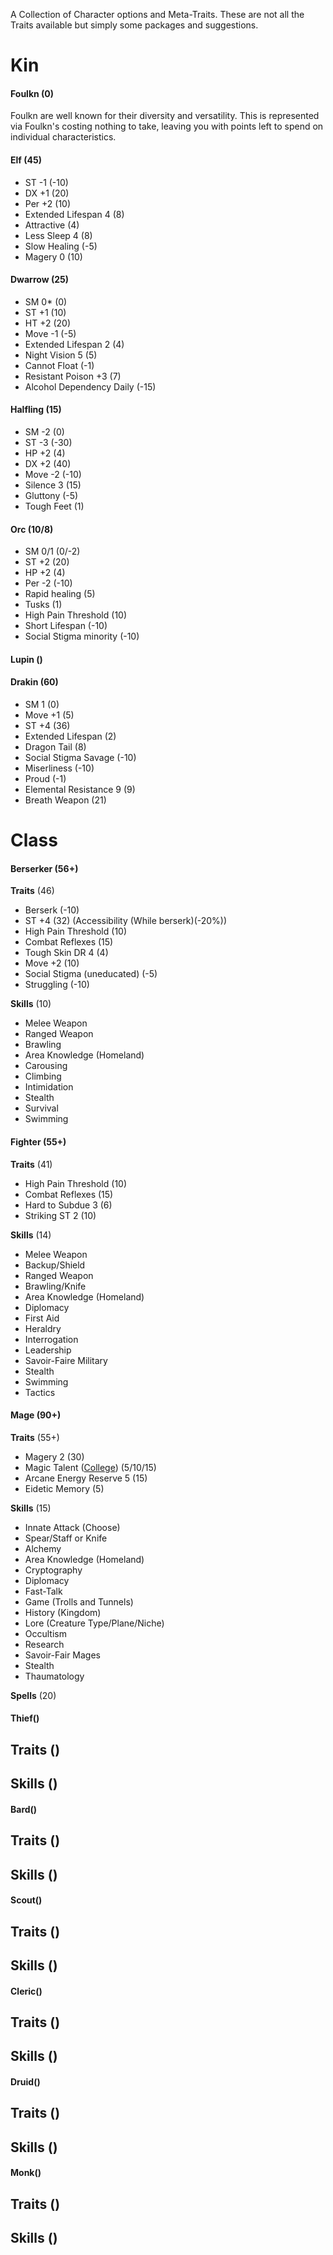 A Collection of Character options and Meta-Traits. These are not all the Traits available but simply some packages and suggestions.
# Kin
#### Foulkn (0)
Foulkn are well known for their diversity and versatility. This is represented via Foulkn's costing nothing to take, leaving you with points left to spend on individual characteristics.
#### Elf (45)
- ST -1 (-10)
- DX +1 (20)
- Per +2 (10)
- Extended Lifespan 4 (8)
- Attractive (4)
- Less Sleep 4 (8)
- Slow Healing (-5)
- Magery 0 (10)

#### Dwarrow (25)
- SM 0* (0)
- ST +1 (10)
- HT +2 (20)
- Move -1 (-5)
- Extended Lifespan 2 (4)
- Night Vision 5 (5)
- Cannot Float (-1)
- Resistant Poison +3 (7)
- Alcohol Dependency Daily (-15)

#### Halfling (15)
- SM -2 (0)
- ST -3 (-30)
- HP +2 (4)
- DX +2 (40)
- Move -2 (-10)
- Silence 3 (15)
- Gluttony (-5)
- Tough Feet (1)

#### Orc (10/8)
- SM 0/1 (0/-2)
- ST +2 (20)
- HP +2 (4)
- Per -2 (-10)
- Rapid healing (5)
- Tusks (1)
- High Pain Threshold (10)
- Short Lifespan (-10)
- Social Stigma minority (-10)

#### Lupin ()


#### Drakin (60)
- SM 1 (0)
- Move +1 (5)
- ST +4 (36)
- Extended Lifespan (2)
- Dragon Tail (8)
- Social Stigma Savage (-10)
- Miserliness (-10)
- Proud (-1)
- Elemental Resistance 9 (9)
- Breath Weapon (21)

# Class
#### Berserker (56+)
**Traits** (46)
- Berserk (-10)
- ST +4 (32) (Accessibility (While berserk)(-20%))
- High Pain Threshold (10)
- Combat Reflexes (15)
- Tough Skin DR 4 (4)
- Move +2 (10)
- Social Stigma (uneducated) (-5)
- Struggling (-10)

**Skills** (10)
- Melee Weapon 
- Ranged Weapon 
- Brawling 
- Area Knowledge (Homeland) 
- Carousing 
- Climbing 
- Intimidation 
- Stealth 
- Survival 
- Swimming

#### Fighter (55+)
**Traits** (41)
- High Pain Threshold (10)
- Combat Reflexes (15)
- Hard to Subdue 3 (6)
- Striking ST 2 (10)


**Skills** (14)
- Melee Weapon 
- Backup/Shield
- Ranged Weapon 
- Brawling/Knife
- Area Knowledge (Homeland)
- Diplomacy
- First Aid
- Heraldry
- Interrogation
- Leadership
- Savoir-Faire Military
- Stealth
- Swimming
- Tactics
#### Mage (90+)
**Traits** (55+)
- Magery 2 (30)
- Magic Talent ([College](https://raw.githubusercontent.com/HeringtonPress/HeringtonPress.github.io/main/Images/College.png)) (5/10/15)
- Arcane Energy Reserve 5 (15)
- Eidetic Memory (5)

**Skills** (15)
- Innate Attack (Choose)
- Spear/Staff or Knife
- Alchemy
- Area Knowledge (Homeland)
- Cryptography
- Diplomacy
- Fast-Talk
- Game (Trolls and Tunnels)
- History (Kingdom)
- Lore (Creature Type/Plane/Niche)
- Occultism
- Research
- Savoir-Fair Mages
- Stealth
- Thaumatology

**Spells** (20)

#### Thief()
**Traits** ()
- 

**Skills** ()
-  

#### Bard()
**Traits** ()
- 

**Skills** ()
-  

#### Scout()
**Traits** ()
- 

**Skills** ()
-  

#### Cleric()
**Traits** ()
- 

**Skills** ()
-  

#### Druid()
**Traits** ()
- 

**Skills** ()
-  

#### Monk()
**Traits** ()
- 

**Skills** ()
-  
